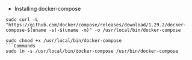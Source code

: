* Installing docker-compose

```Commands 
sudo curl -L "https://github.com/docker/compose/releases/download/1.29.2/docker-compose-$(uname -s)-$(uname -m)" -o /usr/local/bin/docker-compose
```
```Commands 
sudo chmod +x /usr/local/bin/docker-compose
```Commands 
sudo ln -s /usr/local/bin/docker-compose /usr/bin/docker-compose
``` 
